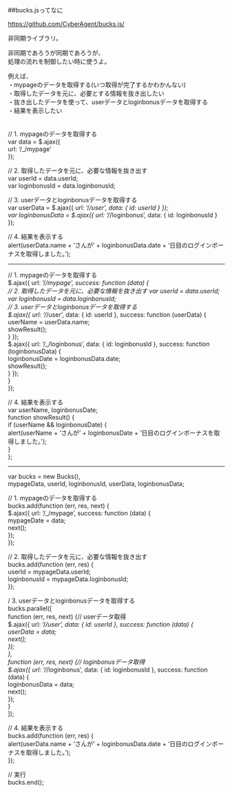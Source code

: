 ##bucks.jsってなに  
  
https://github.com/CyberAgent/bucks.js/  
  
非同期ライブラリ。  　
  
非同期であろうが同期であろうが、  
処理の流れを制御したい時に使うよ。    
  
例えば、  
・mypageのデータを取得する(いつ取得が完了するかわかんない)  
・取得したデータを元に、必要とする情報を抜き出したい  
・抜き出したデータを使って、userデータとloginbonusデータを取得する  
・結果を表示したい  
　　
  
// 1. mypageのデータを取得する  
var data = $.ajax({  
  url: ‘/_/mypage’  
});  
  
// 2. 取得したデータを元に、必要な情報を抜き出す  
var userId = data.userId;  
var loginbonusId = data.loginbonusId;  
  
// 3. userデータとloginbonusデータを取得する  
var userData = $.ajax({ url: ‘/_/user’, data: { id: userId } });  
var loginbonusData = $.ajax({ url: ‘/_/loginbonus’, data: { id: loginbonusId } });  
  
// 4. 結果を表示する  
alert(userData.name + ‘さんが’ + loginbonusData.date + ‘日目のログインボーナスを取得しました。’);  
 
*** 
    
// 1. mypageのデータを取得する  
$.ajax({ url: ‘/_/mypage’, success: function (data) {  
    // 2. 取得したデータを元に、必要な情報を抜き出す
    var userId = data.userId;  
    var loginbonusId = data.loginbonusId;  
    // 3. userデータとloginbonusデータを取得する  
    $.ajax({ url: ‘/_/user’, data: { id: userId }, success: function (userData) {  
      userName = userData.name;  
      showResult();  
    } });  
    $.ajax({ url: ‘/_/loginbonus’, data: { id: loginbonusId }, success: function (loginbonusData) {  
      loginbonusDate = loginbonusData.date;  
     showResult();  
    } });  
  }  
});  
  
// 4. 結果を表示する  
var userName, loginbonusDate;  
function showResult() {  
    if (userName && loginbonusDate) {  
      alert(userName + ‘さんが’ + loginbonusDate + ‘日目のログインボーナスを取得しました。’);  
    }  
};  
  
***  
  
var bucks = new Bucks(),  
      mypageData, userId, loginbonusId, userData, loginbonusData;  
  
// 1. mypageのデータを取得する  
bucks.add(function (err, res, next) {  
  $.ajax({ url: ‘/_/mypage’, success: function (data) {  
    mypageDate = data;  
    next();  
  });  
});  
  
// 2. 取得したデータを元に、必要な情報を抜き出す  
bucks.add(function (err, res) {  
  userId = mypageData.userId;  
  loginbonusId = mypageData.loginbonusId;  
});  
  
/ 3. userデータとloginbonusデータを取得する  
bucks.parallel([  
  function (err, res, next) {// userデータ取得  
    $.ajax({ url: ‘/_/user’, data: { id: userId }, success: function (data) {  
      userData = data;  
      next();  
    });  
  },  
  function (err, res, next) {// loginbonusデータ取得  
    $.ajax({ url: ‘/_/loginbonus’, data: { id: loginbonusId }, success: function (data) {  
      loginbonusData = data;  
      next();  
    });  
  }  
]);  
  
// 4. 結果を表示する  
bucks.add(function (err, res) {  
  alert(userData.name + ‘さんが’ + loginbonusData.date + ‘日目のログインボーナスを取得しました。’);  
});  
  
// 実行  
bucks.end();  

  
  
